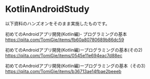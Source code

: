 # KotlinAndroidStudy

以下資料のハンズオンをそのまま実施したものです。

初めてのAndroidアプリ開発(Kotlin編)- プログラミングの基本
https://qiita.com/TomiGie/items/fb60a80780689b86dc59

初めてのAndroidアプリ開発(Kotlin編)ープログラミングの基本(その2)
https://qiita.com/TomiGie/items/0545e11e694eac7d88ec

初めてのAndroidアプリ開発(Kotlin編)ープログラミングの基本（その3）
https://qiita.com/TomiGie/items/b36713ae14fbae2beeeb
